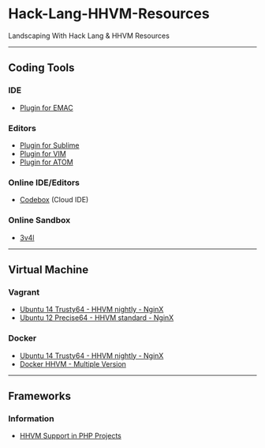 # Hack-Lang-HHVM-Resources

Landscaping With Hack Lang & HHVM Resources

-----

## Coding Tools

### IDE

- [Plugin for EMAC](https://github.com/facebook/hhvm/blob/master/hphp/hack/editor-plugins/emacs/hack-for-hiphop.el)

### Editors

- [Plugin for Sublime](https://github.com/SiebelsTim/hack-sublime)
- [Plugin for VIM](https://github.com/hhvm/vim-hack)
- [Plugin for ATOM](https://github.com/steelbrain/atom-hack)

### Online IDE/Editors

- [Codebox](https://www.codebox.io/stack/hhvm) (Cloud IDE)

### Online Sandbox

- [3v4l](http://3v4l.org/)

-----

## Virtual Machine

### Vagrant

- [Ubuntu 14 Trusty64 - HHVM nightly - NginX](https://github.com/asika32764/vagrant-ubuntu14-trusty-hhvm)
- [Ubuntu 12 Precise64 - HHVM standard - NginX](https://github.com/vicb/hhvm-vagrant)

### Docker

- [Ubuntu 14 Trusty64 - HHVM nightly - NginX](https://github.com/nikolaplejic/docker.hhvm)
- [Docker HHVM - Multiple Version](https://github.com/brunoric/docker-hhvm)

-----

## Frameworks

### Information

- [HHVM Support in PHP Projects](http://hhvm.h4cc.de/)
